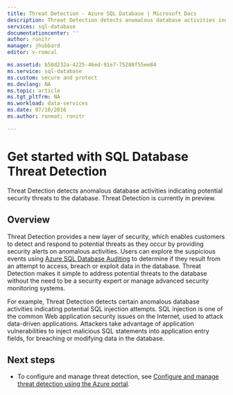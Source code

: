 ```yaml
---
title: Threat Detection - Azure SQL Database | Microsoft Docs
description: Threat Detection detects anomalous database activities indicating potential security threats to the database. 
services: sql-database
documentationcenter: ''
author: ronitr
manager: jhubbard
editor: v-romcal

ms.assetid: b50d232a-4225-46ed-91e7-75288f55ee84
ms.service: sql-database
ms.custom: secure and protect
ms.devlang: NA
ms.topic: article
ms.tgt_pltfrm: NA
ms.workload: data-services
ms.date: 07/10/2016
ms.author: ronmat; ronitr

---
```

# Get started with SQL Database Threat Detection

Threat Detection detects anomalous database activities indicating potential security threats to the database.  Threat Detection is currently in preview.

## Overview

Threat Detection provides a new layer of security, which enables customers to detect and respond to potential threats as they occur by providing security alerts on anomalous activities.  Users can explore the suspicious events using [Azure SQL Database Auditing](sql-database-auditing-get-started.md) to determine if they result from an attempt to access, breach or exploit data in the database.
Threat Detection makes it simple to address potential threats to the database without the need to be a security expert or manage advanced security monitoring systems.

For example, Threat Detection detects certain anomalous database activities indicating potential SQL injection attempts. SQL injection is one of the common Web application security issues on the Internet, used to attack data-driven applications. Attackers take advantage of application vulnerabilities to inject malicious SQL statements into application entry fields, for breaching or modifying data in the database.

## Next steps

* To configure and manage threat detection, see [Configure and manage threat detection using the Azure portal](sql-database-threat-detection-portal.md).
